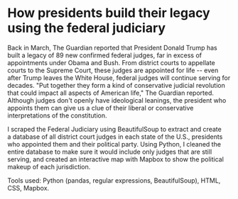 # How presidents build their legacy using the federal judiciary

Back in March, The Guardian reported that President Donald Trump has built a legacy of 89 new confirmed federal judges, far in excess of appointments under Obama and Bush. From district courts to appellate courts to the Supreme Court, these judges are appointed for life -- even after Trump leaves the White House, federal judges will continue serving for decades. "Put together they form a kind of conservative judicial revolution that could impact all aspects of American life," The Guardian reported. Although judges don't openly have ideological leanings, the president who appoints them can give us a clue of their liberal or conservative interpretations of the constitution. 

I scraped the Federal Judiciary using BeautifulSoup to extract and create a database of all district court judges in each state of the U.S., presidents who appointed them and their political party. Using Python, I cleaned the entire database to make sure it would include only judges that are still serving, and created an interactive map with Mapbox to show the political makeup of each jurisdiction.

Tools used: Python (pandas, regular expressions, BeautifulSoup), HTML, CSS, Mapbox.
